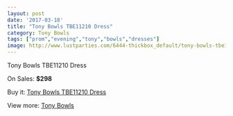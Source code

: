 ```yaml
---
layout: post
date: '2017-03-18'
title: "Tony Bowls TBE11210 Dress"
category: Tony Bowls
tags: ["prom","evening","tony","bowls","dresses"]
image: http://www.lustparties.com/6444-thickbox_default/tony-bowls-tbe11210-dress.jpg
---
```

Tony Bowls TBE11210 Dress

On Sales: **$298**
<a href="https://www.lustparties.com/en/tony-bowls/2223-tony-bowls-tbe11210-dress.html"><amp-img layout="responsive" width="600" height="600" src="//www.lustparties.com/6444-thickbox_default/tony-bowls-tbe11210-dress.jpg" alt="Tony Bowls TBE11210 Dress 0" /></a>
<a href="https://www.lustparties.com/en/tony-bowls/2223-tony-bowls-tbe11210-dress.html"><amp-img layout="responsive" width="600" height="600" src="//www.lustparties.com/6446-thickbox_default/tony-bowls-tbe11210-dress.jpg" alt="Tony Bowls TBE11210 Dress 1" /></a>
<a href="https://www.lustparties.com/en/tony-bowls/2223-tony-bowls-tbe11210-dress.html"><amp-img layout="responsive" width="600" height="600" src="//www.lustparties.com/6445-thickbox_default/tony-bowls-tbe11210-dress.jpg" alt="Tony Bowls TBE11210 Dress 2" /></a>

Buy it: [Tony Bowls TBE11210 Dress](https://www.lustparties.com/en/tony-bowls/2223-tony-bowls-tbe11210-dress.html "Tony Bowls TBE11210 Dress")

View more: [Tony Bowls](https://www.lustparties.com/en/5-tony-bowls "Tony Bowls")